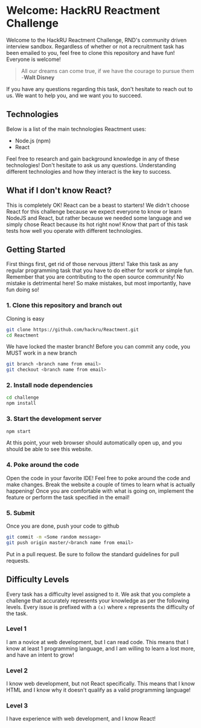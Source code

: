 # Welcome: HackRU Reactment Challenge
Welcome to the HackRU Reactment Challenge, RND's community driven interview sandbox. Regardless of whether or not a recruitment task has been emailed to you, feel free to clone this repository and have fun! Everyone is welcome!
> All our dreams can come true, if we have the courage to pursue them -**Walt Disney**

If you have any questions regarding this task, don't hesitate to reach out to us. We want to help you, and we want you to succeed.

## Technologies
Below is a list of the main technologies Reactment uses:

 - Node.js (npm)
 - React

Feel free to research and gain background knowledge in any of these technologies! Don't hesitate to ask us any questions. Understanding different technologies and how they interact is the key to success.

## What if I don't know React?
This is completely OK! React can be a beast to starters! We didn't choose React for this challenge because we expect everyone to know or learn NodeJS and React, but rather because we needed some language and we simply chose React because its hot right now! Know that part of this task tests how well you operate with different technologies.

## Getting Started
First things first, get rid of those nervous jitters! Take this task as any regular programming task that you have to do either for work or simple fun. Remember that you are contributing to the open source community! No mistake is detrimental here! So make mistakes, but most importantly, have fun doing so!

### 1. Clone this repository and branch out
Cloning is easy
```bash
git clone https://github.com/hackru/Reactment.git
cd Reactment
```
We have locked the master branch! Before you can commit any code, you MUST work in a new branch
```bash
git branch <branch name from email>
git checkout <branch name from email>
```

### 2. Install node dependencies
```bash
cd challenge
npm install
```

### 3. Start the development server
```bash
npm start
```
At this point, your web browser should automatically open up, and you should be able to see this website.

### 4. Poke around the code
Open the code in your favorite IDE! Feel free to poke around the code and make changes. Break the website a couple of times to learn what is actually happening! Once you are comfortable with what is going on, implement the feature or perform the task specified in the email!

### 5. Submit
Once you are done, push your code to github

```bash
git commit -m <Some random message>
git push origin master/<branch name from email>
```

Put in a pull request. Be sure to follow the standard guidelines for pull requests.

## Difficulty Levels
Every task has a difficulty level assigned to it. We ask that you complete a challenge that accurately represents your knowledge as per the following levels. Every issue is prefixed with a `(x)` where `x` represents the difficulty of the task.

### Level 1
I am a novice at web development, but I can read code. This means that I know at least 1 programming language, and I am willing to learn a lost more, and have an intent to grow!

### Level 2
I know web development, but not React specifically. This means that I know HTML and I know why it doesn't qualify as a valid programming language!

### Level 3
I have experience with web development, and I know React!
